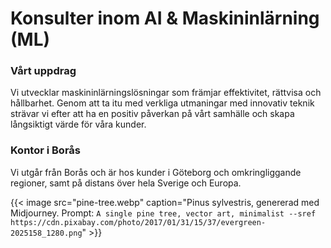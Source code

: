 # Konsulter inom AI & Maskininlärning (ML)


### Vårt uppdrag

Vi utvecklar maskininlärningslösningar som främjar effektivitet, rättvisa och hållbarhet. Genom att ta itu med verkliga utmaningar med innovativ teknik strävar vi efter att ha en positiv påverkan på vårt samhälle och skapa långsiktigt värde för våra kunder.

### Kontor i Borås

Vi utgår från Borås och är hos kunder i Göteborg och omkringliggande regioner, samt på distans över hela Sverige och Europa.

{{< image src="pine-tree.webp" caption="Pinus sylvestris, genererad med Midjourney. Prompt: `A single pine tree, vector art, minimalist --sref https://cdn.pixabay.com/photo/2017/01/31/15/37/evergreen-2025158_1280.png`" >}}

